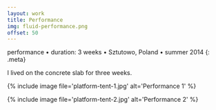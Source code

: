 ```yaml
---
layout: work
title: Performance
img: fluid-performance.png
offset: 50
---
```


performance • duration: 3 weeks • Sztutowo, Poland • summer 2014
{: .meta}

I lived on the concrete slab for three weeks.

{% include image file='platform-tent-1.jpg' alt='Performance 1' %}

{% include image file='platform-tent-2.jpg' alt='Performance 2' %}